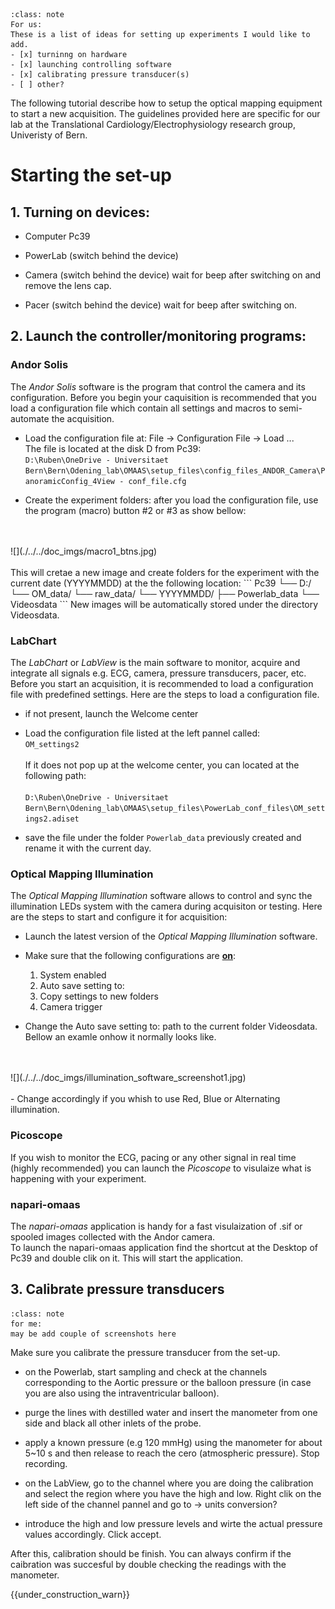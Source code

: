 ```{admonition} Note
:class: note
For us:
These is a list of ideas for setting up experiments I would like to add.
- [x] turninng on hardware 
- [x] launching controlling software
- [x] calibrating pressure transducer(s)
- [ ] other?
```
The following tutorial describe how to setup the optical mapping equipment to start a new acquisition.
The guidelines provided here are specific for our lab at the Translational Cardiology/Electrophysiology research group, Univeristy of Bern.

# Starting the set-up 

## 1. Turning on devices:

- Computer Pc39

- PowerLab (switch behind the device)

- Camera (switch behind the device) wait for beep after switching on and remove the lens cap.

- Pacer (switch behind the device) wait for beep after switching on.

## 2. Launch the controller/monitoring programs:


### **Andor Solis**

The *Andor Solis* software is the program that control the camera and its configuration. Before you begin your caquisition is recommended that you load a configuration file which contain all settings and macros to semi-automate the acquisition.

- Load the configuration file at: File -> Configuration File -> Load ... <br>The file is located at the disk D from Pc39: <br>`D:\Ruben\OneDrive - Universitaet Bern\Bern\Odening_lab\OMAAS\setup_files\config_files_ANDOR_Camera\PanoramicConfig_4View - conf_file.cfg`<br>

- Create the experiment folders: after you load the configuration file, use the program (macro) button #2 or #3 as show bellow: 
<br>
<br>![](./../../doc_imgs/macro1_btns.jpg)<br>
<br>
This will cretae a new image and create folders for the experiment with the current date (YYYYMMDD) at the the following location:
    ```
    Pc39
        └── D:/
            └── OM_data/
                └── raw_data/
                    └── YYYYMMDD/
                        ├── Powerlab_data
                        └── Videosdata
    ```
New images will be automatically stored under the directory Videosdata.


### **LabChart**

The *LabChart* or *LabView* is the main software to monitor, acquire and integrate all signals e.g. ECG, camera, pressure transducers, pacer, etc. Before you start an acquisition, it is recommended to load a configuration file with predefined settings. Here are the steps to load a configuration file.

- if not present, launch the Welcome center

- Load the configuration file listed at the left pannel called:<br>
`OM_settings2`<br> <br>
If it does not pop up at the welcome center, you can located at the following path:<br><br>
`D:\Ruben\OneDrive - Universitaet Bern\Bern\Odening_lab\OMAAS\setup_files\PowerLab_conf_files\OM_settings2.adiset`

- save the file under the folder `Powerlab_data` previously created  and rename it with the current day.

### **Optical Mapping Illumination**

The *Optical Mapping Illumination* software allows to control and sync the  illumination LEDs system with the camera during acquisiton or testing. Here are the steps to start and configure it for acquisition:

- Launch the latest version of the *Optical Mapping Illumination* software.

- Make sure that the following configurations are <u>**on**</u>:<br>
    1. System enabled
    2. Auto save setting to:
    3. Copy settings to new folders
    4. Camera trigger

- Change the Auto save setting to: path to the current folder Videosdata. Bellow an examle onhow it normally looks like.
<br>
<br>![](./../../doc_imgs/illumination_software_screenshot1.jpg)<br>
<br>
- Change accordingly if you whish to use Red, Blue or Alternating illumination.

### **Picoscope**

If you wish to monitor the ECG, pacing or any other signal in real time (highly recommended) you can launch the *Picoscope* to visulaize what is happening with your experiment.

### **napari-omaas**

The *napari-omaas* application is handy for a fast visulaization of .sif or spooled images collected with the Andor camera.<br>
To launch the napari-omaas application find the shortcut at the Desktop of Pc39 and double clik on it. This will start the application.


## 3. Calibrate pressure transducers

```{admonition} Note
:class: note
for me:
may be add couple of screenshots here
```

Make sure you calibrate the pressure transducer from the set-up.

- on the Powerlab, start sampling and check at the channels corresponding to the Aortic pressure or the balloon pressure (in case you are also using the intraventricular balloon).

- purge the lines with destilled water and insert the manometer from one side and black all other inlets of the probe.

- apply a known pressure (e.g 120 mmHg) using the manometer for about 5~10 s and then release to reach the cero (atmospheric pressure). Stop recording.

- on the LabView, go to the channel where you are doing the calibration and select the region where you have the high and low. Right clik on the left side of the channel pannel and go to -> units conversion?

- introduce the high and low pressure levels and wirte the actual pressure values accordingly. Click accept.

After this, calibration should be finish. You can always confirm if the caibration was succesful by double checking the readings with the manometer.


{{under_construction_warn}}